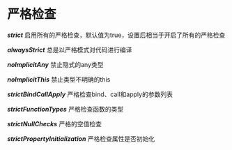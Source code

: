 # 严格检查
 
 ***strict***
 启用所有的严格检查，默认值为true，设置后相当于开启了所有的严格检查
 
***alwaysStrict***
总是以严格模式对代码进行编译

***noImplicitAny***
禁止隐式的any类型

***noImplicitThis***
禁止类型不明确的this

***strictBindCallApply***
严格检查bind、call和apply的参数列表

***strictFunctionTypes***
严格检查函数的类型

***strictNullChecks***
严格的空值检查

***strictPropertyInitialization***
严格检查属性是否初始化





